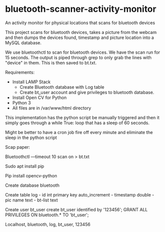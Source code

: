 # bluetooth-scanner-activity-monitor
An activity monitor for physical locations that scans for bluetooth devices

This project scans for bluetooth devices, takes a picture from the webcam and then dumps the devices found, timestamp and picture location into a MySQL database.

We use bluetoothctl to scan for bluetooth devices. We have the scan run for 15 seconds.  The output is piped through grep to only grab the lines with "device" in them.  This is then saved to bt.txt.

Requirements:
- Install LAMP Stack
  - Create Bluetooth database with Log table
  - Create bt_user account and give privileges to bluetooth database.
- Install Open CV for Python
- Python 3
- All files are in /var/www/html directory

This implementation has the python script be manually triggered and then it simply goes through a while True: loop that has a sleep of 60 seconds.

Might be better to have a cron job fire off every minute and eliminate the sleep in the python script


Scap paper:

Bluetoothctl —timeout 10 scan on > bt.txt

Sudo apt install pip

Pip install opencv-python

Create database bluetooth

Create table log
	- id int primary key auto_increment
	- timestamp double
	- pic name text
	- bt-list text

Create user bt_user
create bt_user identified by '123456';
GRANT ALL PRIVILEGES ON bluetooth.* TO 'bt_user';

Localhost, bluetooth, log, bt_user, 123456

